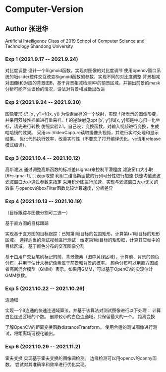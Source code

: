 # Computer-Version
## Author 张进华
Artificial Intelligence Class of 2019
School of Computer Science and Technology
Shandong University

### Exp 1 (2021.9.17 -- 2021.9.24)
对比度调整
设计一个Sigmoid函数，实现对图像的对比度调节
使用opencv窗口系统的哦slider控件交互改变Sigmoid函数的参数，实现不同的对比度调整
背景相减
对图像I和对应的背景图B，基于背景相减检测I中的前景区域，并输出前景的mask
分析可能产生误检的情况，设法对背景相减做出改进
### Exp 2 (2021.9.24 -- 2021.9.30)
图像变形
记 [x’, y’]=f([x, y]) 为像素坐标的一个映射，实现 f 所表示的图像形变，并采用双线性插值进行重采样。f 的逆映射见ppt
[x’, y’]和[x, y]都是中心归一化坐标，请先进行转换
仿照实验2.1，自己设计变换函数，对输入视频进行变换，生成哈哈镜的效果。
采用cv::VideoCapture读取摄像头视频，并进行实时处理和显示结果。
优化代码执行效率，改善实时性（不要忘了打开编译优化，vc请用release模式编译）。
### Exp 3 (2021.10.4 -- 2021.10.12)
高斯滤波
通过调整高斯函数的标准差(sigma)来控制平滑程度
滤波窗口大小取[6*sigma-1], [ ]表示取整
利用二维高斯函数的行列可分性进行加速
快速均值滤波
滤波窗口大小通过参数来指定
采用积分图进行加速，实现与滤波窗口大小无关的效率
与opencv的boxFilter函数比较计算速度，分析差异
### Exp 4 (2021.10.13 -- 2021.10.19)
（目标跟踪与图像分割可二选一）

基于直方图的目标跟踪

实现基于直方图的目标跟踪：已知第t帧目标的包围矩形，计算第t+1帧目标的矩形区域。
选择适当的测试视频进行测试：给定第1帧目标的矩形框，计算其它帧中的目标区域。
基于颜色分布的交互图像分割

基于由用户交互笔刷标记的前、背景像素（图中黄绿区域），计算前、背景的颜色分布，并用于估计未标记像素属于前景和背景的概率。
颜色分布可以用直方图或者高斯混合模型（GMM）表示。如果用GMM，可以基于OpenCV的实现估计GMM参数。
### Exp 5 (2021.10.22 -- 2021.10.26)
连通域

实现一个8连通的快速连通域算法，并基于该算法对测试图像进行以下处理：
计算白色连通区域的个数。
删除较小的白色连通域，只保留最大的一个。
距离变换

了解OpenCV的距离变换函数distanceTransform。
使用合适的测试图像进行测试，将距离场可视化输出。
### Exp 6 (2021.10.29 -- 2021.11.2)
霍夫变换
实现基于霍夫变换的图像圆检测。
边缘检测可以用opencv的canny函数。
尝试对其准确率和效率进行优化实现。
